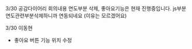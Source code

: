 3/30 공감다이어리 회의내용 연도부분 삭제, 좋아요기능은 현재 진행중입니다. js부분 연도관련부분삭제하니까 연동되네요 (이유는 모르겠어요)

3/30 이동현
- 좋아요 버튼 기능 위치 수정